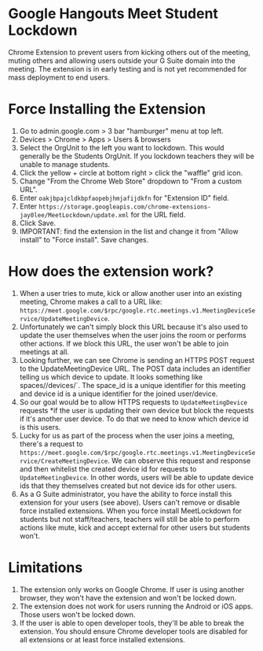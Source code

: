 # Google Hangouts Meet Student Lockdown
Chrome Extension to prevent users from kicking others out of the meeting, muting others and allowing users outside your G Suite domain into the meeting. The extension is in early testing and is not yet recommended for mass deployment to end users.

# Force Installing the Extension
1. Go to admin.google.com > 3 bar "hamburger" menu at top left.
1. Devices > Chrome > Apps > Users & browsers
1. Select the OrgUnit to the left you want to lockdown. This would generally be the Students OrgUnit. If you lockdown teachers they will be unable to manage students.
1. Click the yellow + circle at bottom right > click the "waffle" grid icon.
1. Change "From the Chrome Web Store" dropdown to "From a custom URL".
1. Enter `oakjbpajcldkbpfaopebjhmjafijdkfn` for "Extension ID" field.
1. Enter `https://storage.googleapis.com/chrome-extensions-jay0lee/MeetLockdown/update.xml` for the URL field.
1. Click Save.
1. IMPORTANT: find the extension in the list and change it from "Allow install" to "Force install". Save changes.

# How does the extension work?
1. When a user tries to mute, kick or allow another user into an existing meeting, Chrome makes a call to a URL like: `https://meet.google.com/$rpc/google.rtc.meetings.v1.MeetingDeviceService/UpdateMeetingDevice`.
1. Unfortunately we can't simply block this URL because it's also used to update the user themselves when the user joins the room or performs other actions. If we block this URL, the user won't be able to join meetings at all.
1. Looking further, we can see Chrome is sending an HTTPS POST request to the UpdateMeetingDevice URL. The POST data includes an identifier telling us which device to update. It looks something like spaces/<space id>/devices/<device id>`. The space_id is a unique identifier for this meeting and device id is a unique identifier for the joined user/device.
1. So our goal would be to allow HTTPS requests to `UpdateMeetingDevice` requests *if the user is updating their own device but block the requests if it's another user device. To do that we need to know which device id is this users.
1. Lucky for us as part of the process when the user joins a meeting, there's a request to `https://meet.google.com/$rpc/google.rtc.meetings.v1.MeetingDeviceService/CreateMeetingDevice`. We can observe this request and response and then whitelist the created device id for requests to `UpdateMeetingDevice`. In other words, users will be able to update device ids that they themselves created but not device ids for other users.
1. As a G Suite administrator, you have the ability to force install this extension for your users (see above). Users can't remove or disable force installed extensions. When you force install MeetLockdown for students but not staff/teachers, teachers will still be able to perform actions like mute, kick and accept external for other users but students won't.
  
# Limitations
1. The extension only works on Google Chrome. If user is using another browser, they won't have the extension and won't be locked down.
1. The extension does not work for users running the Android or iOS apps. Those users won't be locked down.
1. If the user is able to open developer tools, they'll be able to break the extension. You should ensure Chrome developer tools are disabled for all extensions or at least force installed extensions.
